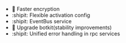 * :rocket: Faster encryption 
* :shipit: Flexible activation config
* :shipit: EventBus service
* :rocket: Upgrade botkit(stability improvements)
* :shipit: Unified error handling in rpc services
